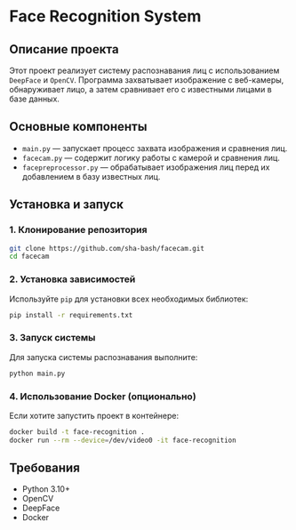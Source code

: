 # Face Recognition System

## Описание проекта
Этот проект реализует систему распознавания лиц с использованием `DeepFace` и `OpenCV`. Программа захватывает изображение с веб-камеры, обнаруживает лицо, а затем сравнивает его с известными лицами в базе данных.

## Основные компоненты
- `main.py` — запускает процесс захвата изображения и сравнения лиц.
- `facecam.py` — содержит логику работы с камерой и сравнения лиц.
- `facepreprocessor.py` — обрабатывает изображения лиц перед их добавлением в базу известных лиц.

## Установка и запуск

### 1. Клонирование репозитория
```sh
git clone https://github.com/sha-bash/facecam.git
cd facecam
```

### 2. Установка зависимостей
Используйте `pip` для установки всех необходимых библиотек:
```sh
pip install -r requirements.txt
```

### 3. Запуск системы
Для запуска системы распознавания выполните:
```sh
python main.py
```

### 4. Использование Docker (опционально)
Если хотите запустить проект в контейнере:
```sh
docker build -t face-recognition .
docker run --rm --device=/dev/video0 -it face-recognition
```

## Требования
- Python 3.10+
- OpenCV
- DeepFace
- Docker 


